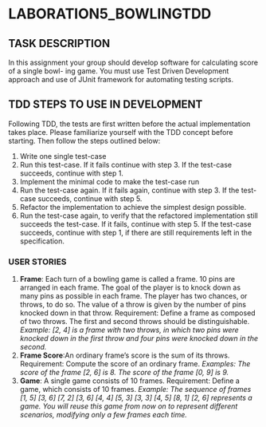 # LABORATION5_BOWLINGTDD


## TASK DESCRIPTION
In this assignment your group should develop software for calculating score of a single bowl-
ing game.  You must use Test Driven Development approach and use of JUnit framework for
automating testing scripts.

## TDD STEPS TO USE IN DEVELOPMENT
Following TDD, the tests are first written before the actual implementation takes place. Please
familiarize  yourself  with  the  TDD  concept  before  starting.   Then  follow  the  steps  outlined
below:

1. Write one single test-case
2. Run this test-case.  If it fails continue with step 3.  If the test-case succeeds, continue
with step 1.
3. Implement the minimal code to make the test-case run
4. Run the test-case again. If it fails again, continue with step 3. If the test-case succeeds,
continue with step 5.
5. Refactor the implementation to achieve the simplest design possible.
6. Run the test-case again, to verify that the refactored implementation still succeeds the
test-case.  If it fails, continue with step 5.  If the test-case succeeds, continue with step
1, if there are still requirements left in the specification.

### USER STORIES
1. **Frame**: Each turn of a bowling game is called a frame. 10 pins are arranged in each frame.
The goal of the player is to knock down as many pins as possible in each frame.  The player
has two chances, or throws, to do so. The value of a throw is given by the number of pins
knocked down in that throw. Requirement: Define a frame as composed of two throws.  The
first and second throws should be distinguishable.
_Example: [2, 4] is a frame with two throws, in which two pins were knocked down in the
first throw and four pins were knocked down in the second._
2. **Frame Score**:An ordinary frame’s score is the sum of its throws. Requirement: Compute
the score of an ordinary frame.
_Examples: The score of the frame [2, 6] is 8. The score of the frame [0, 9] is 9._
3. **Game**: A single game consists of 10 frames. Requirement: Define a game, which consists
of 10 frames.
_Example:  The sequence of frames [1, 5] [3, 6] [7, 2] [3, 6] [4, 4] [5, 3] [3, 3] [4, 5] [8, 1] [2,
6] represents a game.  You will reuse this game from now on to represent different scenarios,
modifying only a few frames each time._
